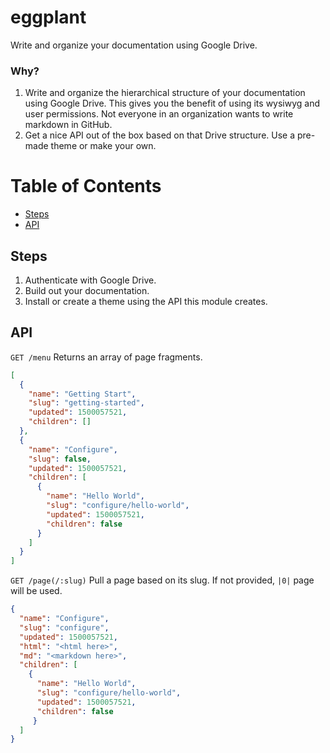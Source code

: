 # eggplant

Write and organize your documentation using Google Drive.

### Why?

1. Write and organize the hierarchical structure of your documentation using Google Drive. This gives you the benefit of using its wysiwyg and user permissions. Not everyone in an organization wants to write markdown in GitHub.
2. Get a nice API out of the box based on that Drive structure. Use a pre-made theme or make your own.

# Table of Contents

* [Steps](#steps)
* [API](#api)

## Steps

1. Authenticate with Google Drive.
2. Build out your documentation.
3. Install or create a theme using the API this module creates.

## API

`GET /menu` Returns an array of page fragments.

```json
[
  {
    "name": "Getting Start",
    "slug": "getting-started",
    "updated": 1500057521,
    "children": []
  },
  {
    "name": "Configure",
    "slug": false,
    "updated": 1500057521,
    "children": [
      {
        "name": "Hello World",
        "slug": "configure/hello-world",
        "updated": 1500057521,
        "children": false
      }
    ]
  }
]
```

`GET /page(/:slug)` Pull a page based on its slug. If not provided, `|0|` page will be used.

```json
{
  "name": "Configure",
  "slug": "configure",
  "updated": 1500057521,
  "html": "<html here>",
  "md": "<markdown here>",
  "children": [
    {
      "name": "Hello World",
      "slug": "configure/hello-world",
      "updated": 1500057521,
      "children": false
     }
  ]
}
```
